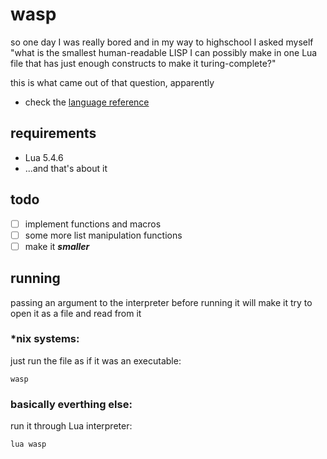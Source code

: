 # wasp

so one day I was really bored and in my way to highschool I asked myself "what is the smallest human-readable LISP I can possibly make in one Lua file that has just enough constructs to make it turing-complete?"

this is what came out of that question, apparently

- check the [language reference](doc/ref.md)

## requirements

- Lua 5.4.6
- ...and that's about it

## todo

- [ ] implement functions and macros
- [ ] some more list manipulation functions
- [ ] make it ***smaller***

## running

passing an argument to the interpreter before running it will make it try to open it as a file and read from it

### *nix systems:
just run the file as if it was an executable:
```
wasp
```

### basically everthing else:
run it through Lua interpreter:
```
lua wasp
```
